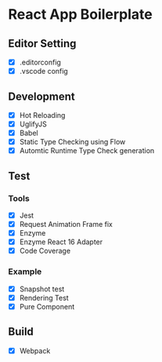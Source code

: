 # React App Boilerplate

## Editor Setting
- [x] .editorconfig
- [x] .vscode config

## Development
- [x] Hot Reloading
- [x] UglifyJS
- [x] Babel
- [x] Static Type Checking using Flow
- [x] Automtic Runtime Type Check generation

## Test
### Tools
- [x] Jest
- [x] Request Animation Frame fix
- [x] Enzyme
- [x] Enzyme React 16 Adapter
- [x] Code Coverage

### Example
- [x] Snapshot test
- [x] Rendering Test
- [x] Pure Component
 
## Build
- [x] Webpack
